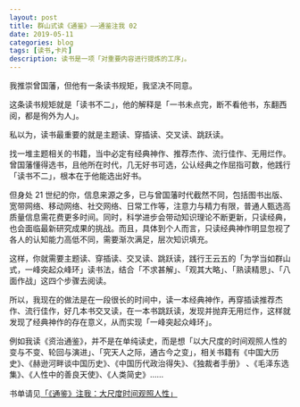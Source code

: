 ```yaml
---
layout: post
title: 群山式读《通鉴》——通鉴注我 02
date: 2019-05-11
categories: blog
tags: [读书,卡片]
description: 读书是一项「对重要内容进行提炼的工序」。
---
```



我推崇曾国藩，但他有一条读书规矩，我坚决不同意。

这条读书规矩就是「读书不二」，他的解释是「一书未点完，断不看他书，东翻西阅，都是徇外为人」。

私以为，读书最重要的就是主题读、穿插读、交叉读、跳跃读。

找一堆主题相关的书籍，当中必定有经典神作、推荐杰作、流行佳作、无用烂作。曾国藩懂得选书，且他所在时代，几无好书可选，公认经典之作屈指可数，他践行「读书不二」，根本在于他能选出好书。

但身处 21 世纪的你，信息来源之多，已与曾国藩时代截然不同，包括图书出版、宽带网络、移动网络、社交网络、日常工作等，注意力与精力有限，普通人甄选高质量信息需花费更多时间。同时，科学进步会带动知识理论不断更新，只读经典，也会面临最新研究成果的挑战。而且，具体到个人而言，只读经典神作明显忽视了各人的认知能力高低不同，需要渐次满足，层次知识填充。

这样，你就需要主题读、穿插读、交叉读、跳跃读，践行王云五的「为学当如群山式，一峰突起众峰环」读书法，结合「不求甚解」、「观其大略」、「熟读精思」、「八面作战」这四个步骤去阅读。

所以，我现在的做法是在一段很长的时间中，读一本经典神作，再穿插读推荐杰作、流行佳作，好几本书交叉读，在一本书跳跃读，发现并抛弃无用烂作，这样就发现了经典神作的存在意义，从而实现「一峰突起众峰环」。

例如我读《资治通鉴》，并不是在单纯读史，而是想「以大尺度的时间观照人性的变与不变、轮回与演进」、「究天人之际，通古今之变」，相关书籍有《中国大历史》、《赫逊河畔谈中国历史》、《中国历代政治得失》、《独裁者手册》 、《毛泽东选集》、《人性中的善良天使》、《人类简史》……

书单请见[「《通鉴》注我：大尺度时间观照人性」](https://www.douban.com/doulist/113911619/)
